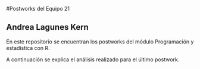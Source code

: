 #Postworks del Equipo 21
## Andrea Lagunes Kern

En este repositorio se encuentran los postworks del módulo Programación y estadística con R.

A continuación se explica el análisis realizado para el último postwork.
